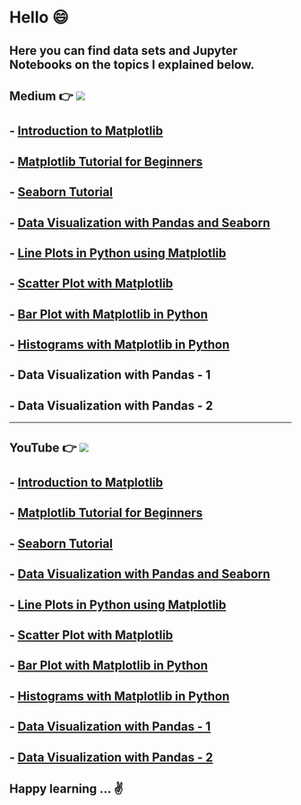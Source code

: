 # Hello 😄

## Here you can find data sets and Jupyter Notebooks on the topics I explained below.

## Medium 👉  [![](https://img.shields.io/badge/Medium-English-purple.svg?&logo=medium&logoColor=white)](https://tirendazacademy.medium.com)

## - [Introduction to Matplotlib](https://medium.com/star-gazers/introduction-to-matplotlib-ca6b1bba0049?source=your_stories_page-------------------------------------)
## - [Matplotlib Tutorial for Beginners](https://medium.com/swlh/matplotlib-tutorial-for-beginners-2f07184668be?source=your_stories_page-------------------------------------)
## - [Seaborn Tutorial](https://medium.com/swlh/seaborn-tutorial-2e749e084ad6?source=your_stories_page-------------------------------------)
## - [Data Visualization with Pandas and Seaborn](https://levelup.gitconnected.com/data-visualization-with-pandas-and-seaborn-5de444b567a0?source=your_stories_page-------------------------------------)
## - [Line Plots in Python using Matplotlib](https://medium.datadriveninvestor.com/line-plots-in-python-using-matplotlib-e42b03edd39f?source=your_stories_page-------------------------------------)
## - [Scatter Plot with Matplotlib ](https://levelup.gitconnected.com/scatter-plot-with-matplotlib-in-python-abb1a6ad042?source=your_stories_page-------------------------------------)
## - [Bar Plot with Matplotlib in Python](https://levelup.gitconnected.com/bar-plot-with-matplotlib-in-python-aa98f2493847?source=your_stories_page-------------------------------------)
## - [Histograms with Matplotlib in Python](https://medium.com/swlh/histograms-with-matplotlib-in-python-fc6702a9cb9b?source=your_stories_page-------------------------------------)
## - Data Visualization with Pandas - 1
## - Data Visualization with Pandas - 2

****

## YouTube 👉  [![](https://img.shields.io/badge/YouTube-Turkish-deeppink?&logo=youtube&logoColor=white)](https://www.youtube.com/tirendazakademi)


## - [Introduction to Matplotlib](https://www.youtube.com/watch?v=wcSLRBBjJY4&list=PLfMRLSpipmftxkCN8pd3MFcBObhSpNW2c&index=1)
## - [Matplotlib Tutorial for Beginners](https://www.youtube.com/watch?v=GePqlA2KimU&list=PLfMRLSpipmftxkCN8pd3MFcBObhSpNW2c&index=2)
## - [Seaborn Tutorial](https://www.youtube.com/watch?v=CGR01wGd9RY&list=PLfMRLSpipmftxkCN8pd3MFcBObhSpNW2c&index=4)
## - [Data Visualization with Pandas and Seaborn](https://www.youtube.com/watch?v=zczAOClsD4Y&list=PLfMRLSpipmftxkCN8pd3MFcBObhSpNW2c&index=9)
## - [Line Plots in Python using Matplotlib](https://www.youtube.com/watch?v=S9oH9D_efmw&list=PLfMRLSpipmftxkCN8pd3MFcBObhSpNW2c&index=5)
## - [Scatter Plot with Matplotlib ](https://www.youtube.com/watch?v=sx81riLyf9g&list=PLfMRLSpipmftxkCN8pd3MFcBObhSpNW2c&index=6)
## - [Bar Plot with Matplotlib in Python](https://www.youtube.com/watch?v=h_RNohusbGI&list=PLfMRLSpipmftxkCN8pd3MFcBObhSpNW2c&index=7)
## - [Histograms with Matplotlib in Python](https://www.youtube.com/watch?v=UENOUirrv_I&list=PLfMRLSpipmftxkCN8pd3MFcBObhSpNW2c&index=8)
## - [Data Visualization with Pandas - 1](https://www.youtube.com/watch?v=s4ZqzFDDJDM&list=PLfMRLSpipmftxkCN8pd3MFcBObhSpNW2c&index=10)
## - [Data Visualization with Pandas - 2](https://www.youtube.com/watch?v=I49cJgWWKf4&list=PLfMRLSpipmftxkCN8pd3MFcBObhSpNW2c&index=11)

## Happy learning ... ✌️ 
